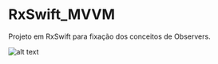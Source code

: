 # RxSwift_MVVM

Projeto em RxSwift para fixação dos conceitos de Observers. 

![alt text](https://miro.medium.com/max/4000/1*iVjIzql9k7PpwEUdb0phwQ.png)

